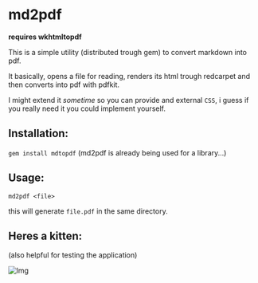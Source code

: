 # md2pdf

**requires wkhtmltopdf**

This is a simple utility (distributed trough gem) to convert markdown into pdf.

It basically, opens a file for reading, renders its html trough redcarpet and then converts into pdf with pdfkit.

I might extend it *sometime* so you can provide and external `CSS`,
i guess if you really need it you could implement yourself.

## Installation:
`gem install mdtopdf` (md2pdf is already being used for a library...)

## Usage:
`md2pdf <file>`

this will generate `file.pdf` in the same directory.

## Heres a kitten:
(also helpful for testing the application)

![Img](http://i.imgur.com/7zfr3MS.jpg)
